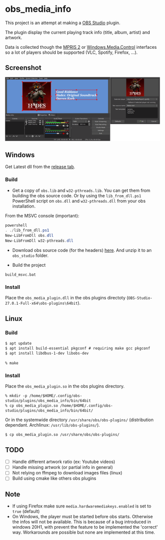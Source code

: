 # obs_media_info

This project is an attempt at making a [OBS Studio](https://obsproject.com/) plugin.

The plugin display the current playing track info (title, album, artist) and artwork.

Data is collected though the [MPRIS 2](https://specifications.freedesktop.org/mpris-spec/latest/) or [Windows.Media.Control](https://docs.microsoft.com/en-us/uwp/api/windows.media.control?view=winrt-20348) interfaces so a lot of players should be supported (VLC, Spotify, Firefox, ...).

## Screenshot
![Screenshot of obs with the plugin installed](screen.png)


## Windows
Get Latest dll from the [release tab](https://github.com/rmoalic/obs_media_info_plugin/releases).

### Build

* Get a copy of `obs.lib` and `w32-pthreads.lib`. You can get them from building the obs source code. Or by using the `lib_from_dll.ps1` PowerShell script on `obs.dll` and `w32-pthreads.dll` from your obs installation.

From the MSVC console (important):
``` powershell
powershell
. ./lib_from_dll.ps1
New-LibFromDll obs.dll
New-LibFromDll w32-pthreads.dll

```

* Download obs source code (for the headers) [here](https://github.com/obsproject/obs-studio/archive/refs/tags/27.0.1.zip). And unzip it to an `obs_studio` folder.


* Build the project
``` batch
build_msvc.bat
```

### Install

Place the `obs_media_plugin.dll` in the obs plugins directoty (`OBS-Studio-27.0.1-Full-x64\obs-plugins\64bit`).

## Linux
### Build

``` shell
$ apt update
$ apt install build-essential pkgconf # requiring make gcc pkgconf
$ apt install libdbus-1-dev libobs-dev

% make
```

### Install

Place the `obs_media_plugin.so` in the obs plugins directory.

``` shell
% mkdir -p /home/$HOME/.config/obs-studio/plugins/obs_media_info/bin/64bit
% cp obs_media_plugin.so /home/$HOME/.config/obs-studio/plugins/obs_media_info/bin/64bit/
```

Or in the systemwide directory `/usr/share/obs/obs-plugins/` (distribution dependant. Archlinux: `/usr/lib/obs-plugins/`).

``` shell
$ cp obs_media_plugin.so /usr/share/obs/obs-plugins/
```

## TODO

- [ ] Handle different artwork ratio (ex: Youtube videos)
- [ ] Handle missing artwork (or partial info in general)
- [ ] Not relying on ffmpeg to download images files (linux)
- [ ] Build using cmake like others obs plugins

## Note

* If using Firefox make sure `media.hardwaremediakeys.enabled` is set to `true` (default)
* On Windows, the player must be started before obs starts. Otherwise the infos will not be available. This is because of a bug introduced in windows 20H1, with prevent the feature to be implemented the 'correct' way. Workarounds are possible but none are implemented at this time.
